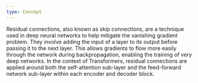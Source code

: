 ```yaml
---
type: Concept
---
```


Residual connections, also known as skip connections, are a technique used in deep neural networks to help mitigate the vanishing gradient problem. They involve adding the input of a layer to its output before passing it to the next layer. This allows gradients to flow more easily through the network during backpropagation, enabling the training of very deep networks. In the context of Transformers, residual connections are applied around both the self-attention sub-layer and the feed-forward network sub-layer within each encoder and decoder block.